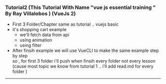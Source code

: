 ### Tutorial2 (This Tutorial With Name "vue js essential training " By Ray Villalobos ) (VueJs 2) 
 * First 3 Folder/Chapter same as tutorial .. vuejs basic 
 * it's shopping cart example 
   * we'll fetch data from api 
   * using animation 
   * using filter 
 * After finsih example we will use VueCLI to make the same example step by step  
so , for first 3 folder i'll push when finsih every folder not every lesson (cause most topic we know from tutorial 1 .. i'll add read.md for every folder  )

-----------------------------------------------------------------------------------------------------